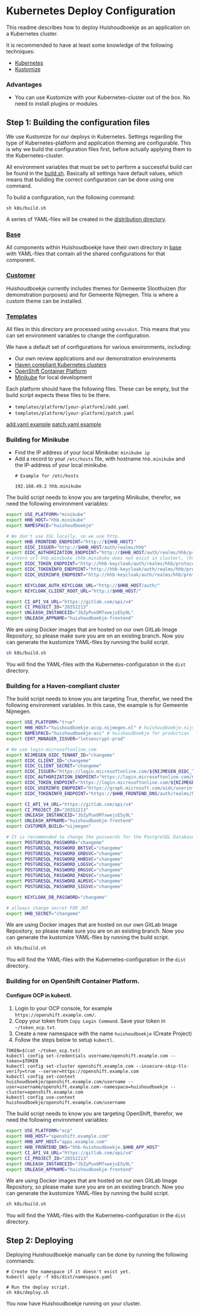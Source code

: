 # Kubernetes Deploy Configuration
This readme describes how to deploy Huishoudboekje as an application on a Kubernetes cluster.

It is recommended to have at least some knowledge of the following techniques:
- [Kubernetes](https://kubernetes.io/)
- [Kustomize](https://kustomize.io/)

### Advantages
- You can use Kustomize with your Kubernetes-cluster out of the box. No need to install plugins or modules.

## Step 1: Building the configuration files
We use Kustomize for our deploys in Kubernetes. Settings regarding the type of Kubernetes-platform and application theming are configurable.
This is why we build the configuration files first, before actually applying them to the Kubernetes-cluster.

All environment variables that must be set to perform a successful build can be found in the [build.sh](./build.sh).
Basically all settings have default values, which means that building the correct configuration can be done using one command.

To build a configuration, run the following command:
```shell
sh k8s/build.sh
```
A series of YAML-files will be created in the [distribution directory](./dist).

### [Base](./base)
All components within Huishoudboekje have their own directory in [base](./base) with YAML-files that contain all the shared configurations for that component.

### [Customer](./customer)
Huishoudboekje currently includes themes for Gemeente Sloothuizen (for demonstration purposes) and for Gemeente Nijmegen.
This is where a custom theme can be installed.

### [Templates](./templates)
All files in this directory are processed using `envsubst`. This means that you can set environment variables to change the configuration.

We have a default set of configurations for various environments, including:
- Our own review applications and our demonstration environments
- [Haven compliant Kubernetes clusters](https://haven.commonground.nl/)
- [OpenShift Container Platform](https://www.redhat.com/en/technologies/cloud-computing/openshift)
- [Minikube](https://minikube.sigs.k8s.io/docs/start/) for local development

Each platform should have the following files. These can be empty, but the build script expects these files to be there.
- `templates/platform/[your-platform]/add.yaml`
- `templates/platform/[your-platform]/patch.yaml`

[add.yaml example](https://github.com/kubernetes-sigs/kustomize/blob/master/examples/mySql/README.md#add-the-resources)
[patch.yaml example](https://kubernetes.io/docs/tasks/manage-kubernetes-objects/kustomization/#customizing)

### Building for Minikube
- Find the IP address of your local Minikube: `minikube ip`
- Add a record to your `/etc/hosts` file, with hostname `hhb.minikube` and the IP-address of your local minikube.
    ```shell
    # Example for /etc/hosts
    
    192.168.49.2 hhb.minikube
    ```

The build script needs to know you are targeting Minikube, therefor, we need the following environment variables:

```bash
export USE_PLATFORM="minikube"
export HHB_HOST="hhb.minikube"
export NAMESPACE="huishoudboekje"

# We don't use SSL locally, so we use http.
export HHB_FRONTEND_ENDPOINT="http://${HHB_HOST}"
export OIDC_ISSUER="http://$HHB_HOST/auth/realms/hhb"
export OIDC_AUTHORIZATION_ENDPOINT="http://$HHB_HOST/auth/realms/hhb/protocol/openid-connect/auth"
# intern url hhb.minibuke (hhb.minibuke does not exist in cluster), (http) is posible only for minikube see: k8s/templates/platform/minikube/patch.yaml
export OIDC_TOKEN_ENDPOINT="http://hhb-keycloak/auth/realms/hhb/protocol/openid-connect/token" 
export OIDC_TOKENINFO_ENDPOINT="http://hhb-keycloak/auth/realms/hhb/protocol/openid-connect/token/introspect"
export OIDC_USERINFO_ENDPOINT="http://hhb-keycloak/auth/realms/hhb/protocol/openid-connect/userinfo"

export KEYCLOAK_AUTH_KEYCLOAK_URL="http://$HHB_HOST/auth/"
export KEYCLOAK_CLIENT_ROOT_URL="http://$HHB_HOST/"

export CI_API_V4_URL="https://gitlab.com/api/v4"
export CI_PROJECT_ID="20352213"
export UNLEASH_INSTANCEID="JbZyPux6M7xwejsESy9L"
export UNLEASH_APPNAME="huishoudboekje-frontend"
```

We are using Docker images that are hosted on our own GitLab Image Repository, so please make sure you are on an existing branch.
Now you can generate the kustomize YAML-files by running the build script.

```bash
sh k8s/build.sh
```

You will find the YAML-files with the Kubernetes-configuration in the `dist` directory.

### Building for a Haven-compliant cluster
The build script needs to know you are targeting True, therefor, we need the following environment variables.
In this case, the example is for Gemeente Nijmegen.

```bash
export USE_PLATFORM="true"
export HHB_HOST="huishoudboekje-accp.nijmegen.nl" # huishoudboekje.nijmegen.nl for production
export NAMESPACE="huishoudboekje-acc" # huishoudboekje for production
export CERT_MANAGER_ISSUER="letsencrypt-prod"

# We use login.microsoftonline.com
export NIJMEGEN_OIDC_TENANT_ID="changeme"
export OIDC_CLIENT_ID="changeme"
export OIDC_CLIENT_SECRET="changeme"
export OIDC_ISSUER="https://login.microsoftonline.com/${NIJMEGEN_OIDC_TENANT_ID}/v2.0"
export OIDC_AUTHORIZATION_ENDPOINT="https://login.microsoftonline.com/${NIJMEGEN_OIDC_TENANT_ID}/oauth2/v2.0/authorize"
export OIDC_TOKEN_ENDPOINT="https://login.microsoftonline.com/${NIJMEGEN_OIDC_TENANT_ID}/oauth2/v2.0/token"
export OIDC_USERINFO_ENDPOINT="https://graph.microsoft.com/oidc/userinfo"
export OIDC_TOKENINFO_ENDPOINT="https://$HHB_FRONTEND_DNS/auth/realms/hhb/protocol/openid-connect/token/introspect"

export CI_API_V4_URL="https://gitlab.com/api/v4"
export CI_PROJECT_ID="20352213"
export UNLEASH_INSTANCEID="JbZyPux6M7xwejsESy9L"
export UNLEASH_APPNAME="huishoudboekje-frontend"
export CUSTOMER_BUILD="nijmegen"

# It is recommended to change the passwords for the PostgreSQL Databases.
export POSTGRESQL_PASSWORD="changeme"
export POSTGRESQL_PASSWORD_BKTSVC="changeme"
export POSTGRESQL_PASSWORD_GRBSVC="changeme"
export POSTGRESQL_PASSWORD_HHBSVC="changeme"
export POSTGRESQL_PASSWORD_LOGSVC="changeme"
export POSTGRESQL_PASSWORD_ORGSVC="changeme"
export POSTGRESQL_PASSWORD_PADSVC="changeme"
export POSTGRESQL_PASSWORD_ALMSVC="changeme"
export POSTGRESQL_PASSWORD_SIGSVC="changeme"

export KEYCLOAK_DB_PASSWORD="changeme"

# allways change secret FOR JWT
export HHB_SECRET="changeme"
```

We are using Docker images that are hosted on our own GitLab Image Repository, so please make sure you are on an existing branch.
Now you can generate the kustomize YAML-files by running the build script.

```bash
sh k8s/build.sh
```

You will find the YAML-files with the Kubernetes-configuration in the `dist` directory.

### Building for on OpenShift Container Platform.

#### Configure OCP in kubectl.
1. Login to your OCP console, for example `https://openshift.example.com/`. 
2. Copy your token from `Copy Login Command`. Save your token in `~/token_ocp.txt`.
3. Create a new namespace with the name `huishoudboekje` (Create Project)
4. Follow the steps below to setup `kubectl`.

```shell
TOKEN=$(cat ~/token_ocp.txt)
kubectl config set-credentials username/openshift.example.com --token=$TOKEN
kubectl config set-cluster openshift.example.com --insecure-skip-tls-verify=true --server=https://openshift.example.com
kubectl config set-context huishoudboekje/openshift.example.com/username --user=username/openshift.example.com--namespace=huishoudboekje --cluster=openshift.example.com
kubectl config use-context huishoudboekje/openshift.example.com/username
```

The build script needs to know you are targeting OpenShift, therefor, we need the following environment variables:

```bash
export USE_PLATFORM="ocp"
export HHB_HOST="openshift.example.com"
export HHB_APP_HOST="apps.example.com"
export HHB_FRONTEND_DNS="hhb-huishoudboekje.$HHB_APP_HOST"
export CI_API_V4_URL="https://gitlab.com/api/v4"
export CI_PROJECT_ID="20352213"
export UNLEASH_INSTANCEID="JbZyPux6M7xwejsESy9L"
export UNLEASH_APPNAME="huishoudboekje-frontend"
```

We are using Docker images that are hosted on our own GitLab Image Repository, so please make sure you are on an existing branch.
Now you can generate the kustomize YAML-files by running the build script.

```bash
sh k8s/build.sh
```

You will find the YAML-files with the Kubernetes-configuration in the `dist` directory.


## Step 2: Deploying
Deploying Huishoudboekje manually can be done by running the following commands:

```shell
# Create the namespace if it doesn't exist yet.
kubectl apply -f k8s/dist/namespace.yaml
 
# Run the deploy script.
sh k8s/deploy.sh
```

You now have Huishoudboekje running on your cluster.
